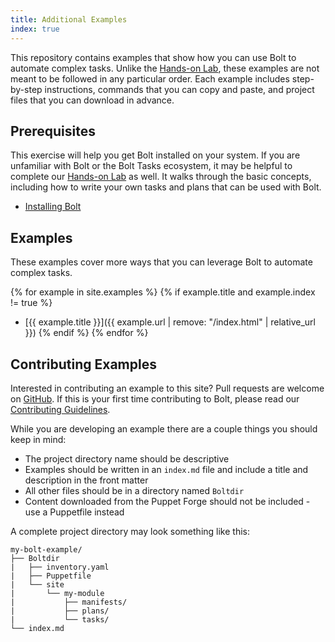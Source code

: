 ```yaml
---
title: Additional Examples
index: true
---
```


This repository contains examples that show how you can use Bolt to automate complex tasks. Unlike the [Hands-on Lab](/), these examples are not meant to be followed in any particular order. Each example includes step-by-step instructions, commands that you can copy and paste, and project files that you can download in advance.

## Prerequisites

This exercise will help you get Bolt installed on your system. If you are unfamiliar with Bolt or the Bolt Tasks ecosystem, it may be helpful to complete our [Hands-on Lab](/) as well. It walks through the basic concepts, including how to write your own tasks and plans that can be used with Bolt.

- [Installing Bolt](lab/01-installing-bolt)

## Examples

These examples cover more ways that you can leverage Bolt to automate complex tasks.

{% for example in site.examples %}
  {% if example.title and example.index != true %}
  * [{{ example.title }}]({{ example.url | remove: "/index.html" | relative_url }})
  {% endif %}
{% endfor %}

## Contributing Examples

Interested in contributing an example to this site? Pull requests are welcome on [GitHub](https://github.com/puppetlabs/bolt). If this is your first time contributing to Bolt, please read our [Contributing Guidelines](https://github.com/puppetlabs/bolt/blob/master/CONTRIBUTING.md).

While you are developing an example there are a couple things you should keep in mind:

* The project directory name should be descriptive
* Examples should be written in an `index.md` file and include a title and description in the front matter
* All other files should be in a directory named `Boltdir`
* Content downloaded from the Puppet Forge should not be included - use a Puppetfile instead

A complete project directory may look something like this:

```
my-bolt-example/
├── Boltdir
|   ├── inventory.yaml
|   ├── Puppetfile
|   └── site
|       └── my-module
|           ├── manifests/
|           ├── plans/
|           └── tasks/
└── index.md
```
